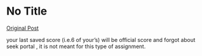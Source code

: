 # No Title

[Original Post](https://discourse.onlinedegree.iitm.ac.in/t/165959/121)

<p>your last saved score (i.e.6 of your’s) will be official score and forgot about seek portal , it is not meant for this type of assignment.</p>